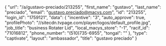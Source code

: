 {
    "url": "\/a\/gustavo-preciado\/213255",
    "first_name": "gustavo",
    "last_name": "preciado",
    "email": "gustavo.preciado@macys.com",
    "id": "213255",
    "login_id": "1759121",
    "data": {
        "incentive": "3",
        "auto_approve": true,
        "profilePhoto": "\/\/sitecdn.tvpage.com\/player\/logos\/default_profile.jpg",
        "job_title": "business Rotater Lid",
        "local_macys_store": "-1",
        "racif_id": "71016812",
        "phone_number": "(510)735-6955",
        "tongal": ""
    },
    "type": "captivate",
    "layout": "ambassador",
    "title": "gustavo preciado"
}